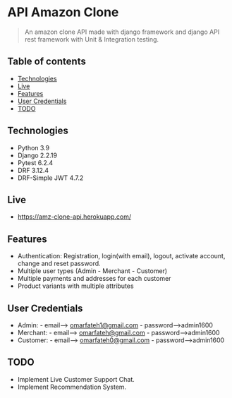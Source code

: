 # API Amazon Clone
> An amazon clone API made with django framework and django API rest framework with Unit & Integration testing.  

## Table of contents
* [Technologies](#technologies)
* [Live](#Live)
* [Features](#features)
* [User Credentials](#user-credentials)
* [TODO](#todo)

## Technologies
* Python 3.9  
* Django 2.2.19  
* Pytest 6.2.4  
* DRF 3.12.4  
* DRF-Simple JWT 4.7.2  

## Live
* https://amz-clone-api.herokuapp.com/  

## Features
* Authentication: Registration, login(with email), logout, activate account, change and reset password.  
* Multiple user types (Admin - Merchant - Customer)  
* Multiple payments and addresses for each customer  
* Product variants with multiple attributes  

## User Credentials
* Admin: - email--> omarfateh1@gmail.com  - password-->admin1600  
* Merchant: - email--> omarfateh@gmail.com  - password-->admin1600  
* Customer: - email--> omarfateh0@gmail.com  - password-->admin1600

## TODO
* Implement Live Customer Support Chat.
* Implement Recommendation System.